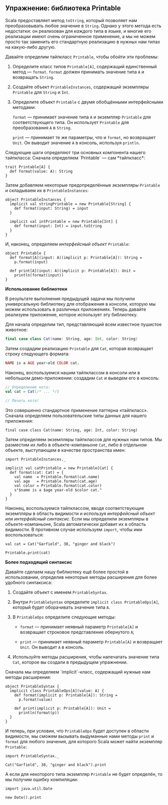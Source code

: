 ## Упражнение: библиотека Printable

Scala предоставляет метод `toString`, 
который позволяет нам преобразовывать любое значение в `String`.
Однако у этого метода есть недостатки: 
он реализован для *каждого* типа в языке, 
и многие его реализации имеют очень ограниченное применение, 
а мы не можем просто так заменить его стандартную реализацию в нужных нам типах
на какую-либо другую.

Давайте определим тайпкласс `Printable`, чтобы обойти эти проблемы:

 1. Определите класс типов `Printable[A]`, содержащий единственный метод — `format`.
    `format` должен принимать значение типа `A` и возвращать `String`.

 2. Создайте объект `PrintableInstances`, 
    содержащий экземпляры `Printable` для `String` и `Int`.

 3. Определите объект `Printable` с двумя обобщёнными интерфейсными методами:

    `format` — принимает значение типа `A` 
    и экземпляр `Printable` для соответствующего типа.
    Он использует `Printable` для преобразования `A` в `String`.

    `print` — принимает те же параметры, что и `format`, но возвращает `Unit`.
    Он выводит значение `A` в консоль, используя `println`.

<div class="solution">
Следующие шаги определяют три основных компонента нашего тайпкласса:
Сначала определяем `Printable` — сам *тайпкласс*:

```tut:book:silent
trait Printable[A] {
  def format(value: A): String
}
```

Затем добавляем некоторые предопределённые *экземпляры* `Printable` 
и складываем их в `PrintableInstances`:

```tut:book:silent
object PrintableInstances {
  implicit val stringPrintable = new Printable[String] {
    def format(input: String) = input
  }

  implicit val intPrintable = new Printable[Int] {
    def format(input: Int) = input.toString
  }
}
```

И, наконец, определяем *интерфейсный объект* `Printable`:

```tut:book:silent
object Printable {
  def format[A](input: A)(implicit p: Printable[A]): String =
    p.format(input)

  def print[A](input: A)(implicit p: Printable[A]): Unit =
    println(format(input))
}
```
</div>

**Использование библиотеки**

В результате выполнения предыдущей задачи мы получили универсальную библиотеку 
для отображения в консоли, которую мы можем использовать в различных приложениях.
Теперь давайте реализуем приложение, которое использует эту библиотеку.

Для начала определим тип, представляющий всем известное пушистое животное:

```scala
final case class Cat(name: String, age: Int, color: String)
```

Затем создадим реализацию `Printable` для `Cat`, 
которая возвращает строку следующего формата:

```ruby
NAME is a AGE year-old COLOR cat.
```

Наконец, воспользуемся нашим тайпклассом в консоли или в небольшом демо-приложении: 
создадим `Cat` и выведем его в консоль:

```scala
// Определение кота:
val cat = Cat(/* ... */)

// Печать кота!
```

<div class="solution">
Это совершенно стандартное применение паттерна «тайпкласс».
Сначала определяем пользовательские типы данных для нашего приложения:

```tut:book:silent
final case class Cat(name: String, age: Int, color: String)
```

Затем определяем экземпляры тайпклассов для нужных нам типов.
Мы разместим их либо в объекте-компаньоне `Cat`, 
либо в отдельном объекте, выступающем в качестве пространства имен:

```tut:book:silent
import PrintableInstances._

implicit val catPrintable = new Printable[Cat] {
  def format(cat: Cat) = {
    val name  = Printable.format(cat.name)
    val age   = Printable.format(cat.age)
    val color = Printable.format(cat.color)
    s"$name is a $age year-old $color cat."
  }
}
```

Наконец, воспользуемся тайпклассом, 
вводя соответствующие экземпляры в область видимости 
и используя *интерфейсный объект* или *интерфейсный синтаксис*.
Если мы определили экземпляры в объекте-компаньоне, 
Scala автоматически добавит их в область видимости.
В противном случае используем `import`, чтобы ими воспользоваться:

```tut:book
val cat = Cat("Garfield", 38, "ginger and black")

Printable.print(cat)
```
</div>

**Более подходящий синтаксис**

Давайте сделаем нашу библиотеку ещё более простой в использовании, 
определив некоторые методы расширения для более удобного синтаксиса:

 1. Создайте объект с именем `PrintableSyntax`.

 2. Внутри `PrintableSyntax` определите `implicit class PrintableOps[A]`, 
    который будет оборачивать значение типа `A`.

 3. В `PrintableOps` определите следующие методы:

     - `format` — принимает неявный параметр `Printable[A]` 
       и возвращает строковое представление обернутого `A`;

     - `print` — принимает неявный параметр `Printable[A]` и возвращает `Unit`.
       Он выводит `A` в консоль.

 4. Используйте методы расширения, чтобы напечатать значение типа `Cat`, 
    которое вы создали в предыдущем упражнении.

<div class="solution">
Сначала мы определяем `implicit`-класс, содержащий нужные нам методы расширения:

```tut:book:silent
object PrintableSyntax {
  implicit class PrintableOps[A](value: A) {
    def format(implicit p: Printable[A]): String =
      p.format(value)

    def print(implicit p: Printable[A]): Unit =
      println(format(p))
  }
}
```

И теперь, при условии, что `PrintableOps` будет доступен в области видимости, 
мы сможем вызывать выдуманные нами методы `print` и `format` для любого значения, 
для которого Scala может найти экземпляр `Printable`:

```tut:book:silent
import PrintableSyntax._
```

```tut:book
Cat("Garfield", 38, "ginger and black").print
```

А если для некоторого типа экземпляр `Printable` не будет определён, 
то мы получим ошибку компиляции:

```tut:book:silent
import java.util.Date
```

```tut:book:fail
new Date().print
```
</div>
